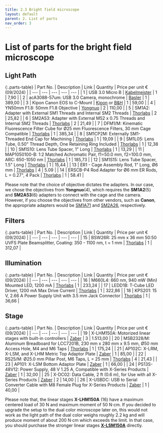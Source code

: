 ```yaml
---
title: 2.3 Bright field microscope
layout: default
parent: 2. List of parts
nav_order: 3
---
```


# List of parts for the bright field microscope

## Light Path

{:.parts-table}
| Part No. | Description | Link | Quantity | Price per unit € (09/2024) |
| --- | --- | --- | --- | --- |
| 1 | USB 3.0 Micro B | [Kabelmeister](https://www.kabelmeister.de/USB-3.0-Kabel-Stecker-A-an-Stecker-Micro-B-Premium-AWG28-AWG24-UL-KUPFER-schwarz-1m/UK30P-AMB-010S) | 1 | 7,90 |
| 2 | acA3088-57um: USB 3.0 Camera, monochrome | [Basler](https://www.baslerweb.com/en/shop/aca3088-57um/) | 1 | 389,00 |
| 3 | Kipon Canon EOS to C-Mount | [Kipon](https://kipon.de/shop/adapter/mechanische-adapter/canon-eos-c/) or [B&H](https://www.bhphotovideo.com/c/product/1458022-REG/kipon_canon_eos_c_canon_eos_to_c.html)  | 1 | 59,00 |
| 4 | YN50mm F1.8: 50mm F1.8 Objective | [Yongnuo](https://th.hkyongnuo.com/products/yn50mm-f18) | 2 | 110,00 |
| 5 | SM1A2: Adapter with External SM1 Threads and Internal SM2 Threads | [Thorlabs](https://www.thorlabs.com/thorproduct.cfm?partnumber=SM1A2) | 2 | 25,82 |
| 6 | SM2A53: Adapter with External M52 x 0.75 Threads and Internal SM2 Threads | [Thorlabs](https://www.thorlabs.de/thorproduct.cfm?partnumber=SM2A53) | 2 | 21,49 |
| 7 | DFM1/M: Kinematic Fluorescence Filter Cube for Ø25 mm Fluorescence Filters, 30 mm Cage Compatible | [Thorlabs](https://www.thorlabs.com/thorproduct.cfm?partnumber=DFM1/M) | 1 | 385,34 |
| 8 | SM1CP2M: Externally SM1-Threaded End Cap for Machining | [Thorlabs](https://www.thorlabs.de/thorproduct.cfm?partnumber=SM1CP2M) | 1 | 19,09 |
| 9 | SM1L05: Lens Tube, 0.50" Thread Depth, One Retaining Ring Included | [Thorlabs](https://www.thorlabs.de/thorproduct.cfm?partnumber=SM1L05) | 1 | 12,38 |
| 10 | SM1S10: Lens Tube Spacer, 1" Long | [Thorlabs](https://www.thorlabs.de/thorproduct.cfm?partnumber=SM1S10) | 1 | 13,29 |
| 11 | MAP1050100-B: 1:2 Matched Achromatic Pair, f1=50.0 mm, f2=100.0 mm, ARC: 650-1050 nm | [Thorlabs](https://www.thorlabs.com/thorproduct.cfm?partnumber=MAP1050100-B) | 1 | 185,73 |
| 12 | SM1S15: Lens Tube Spacer, 1.5" Long | [Thorlabs](https://www.thorlabs.de/thorproduct.cfm?partnumber=SM1S15) | 1 | 15,44 |
| 13 | ER1 - Cage Assembly Rod, 1" Long, Ø6 mm  | [Thorlabs](https://www.thorlabs.de/thorproduct.cfm?partnumber=ER1) | 4 | 5.09 |
| 14 | ERSCB-P4 Rod Adapter for Ø6 mm ER Rods, L = 0.27", 4 Pack | [Thorlabs](https://www.thorlabs.com/thorproduct.cfm?partnumber=ERSCB-P4) | 1 | 58.41 |



Please note that the choice of objective dictates the adapters. 
In our case, we chose the objectives from **Yongnuo**(4), which requires the **SM1A2**(5) and **SM2A53**(6) adapters to connect with the cage and the camera.
However, if you choose the objectives from other vendors, such as **Canon**, the appropriate adapters would be [SM1A71](https://www.thorlabs.de/thorproduct.cfm?partnumber=SM1A71) and [SM2A26](https://www.thorlabs.de/thorproduct.cfm?partnumber=SM2A26), respectively.


## Filters

{:.parts-table}
| Part No. | Description | Link | Quantity | Price per unit € (09/2024) |
| --- | --- | --- | --- | --- |
| 15 | BSW26R: 25 mm x 36 mm 50:50 UVFS Plate Beamsplitter, Coating: 350 - 1100 nm, t = 1 mm  | [Thorlabs](https://www.thorlabs.de/thorproduct.cfm?partnumber=BSW26R) | 1 | 312,07 |


## Illumination

{:.parts-table}
| Part No. | Description | Link | Quantity | Price per unit € (09/2024) |
| --- | --- | --- | --- | --- |
| 16 | M660L4: 660 nm, 940 mW (Min) Mounted LED, 1200 mA | [Thorlabs](https://www.thorlabs.com/thorproduct.cfm?partnumber=M660L4) | 1 | 233,24 |
| 17 | LEDD1B: T-Cube LED Driver, 1200 mA Max Drive Current | [Thorlabs](https://www.thorlabs.de/thorproduct.cfm?partnumber=LEDD1B) | 1 | 322,86 |
| 18 | KPS201: 15 V, 2.66 A Power Supply Unit with 3.5 mm Jack Connector | [Thorlabs](https://www.thorlabs.de/thorproduct.cfm?partnumber=KPS201) | 1 | 36,66 |


## Stage

{:.parts-table}
| Part No. | Description | Link | Quantity | Price per unit € (09/2024) |
| --- | --- | --- | --- | --- |
| 19 | X-LHM150A: Motorized linear stages with built-in controllers | [Zaber](https://www.zaber.com/products/linear-stages/X-LHM/specs?part=X-LHM150A) | 3 | 1.513,00 |
| 20 | MSB2328/M: Aluminum Breadboard for LCC7201B, 230 mm x 280 mm x 9.5 mm, Ø50 mm Access Hole, M4 and M6 Taps  | [Thorlabs](https://www.thorlabs.com/thorproduct.cfm?partnumber=MSB2328/M) | 1 | 175,24 |
| 21 | AP102C: X-LRM, X-LSM, and X-LHM Metric Top Adaptor Plate | [Zaber](https://www.zaber.com/products/accessories/AP102C) | 1 | 85,00 |
| 22 | RS25/M: Ø25.0 mm Pillar Post, M6 Taps, L = 25 mm | [Thorlabs](https://www.thorlabs.com/thorproduct.cfm?partnumber=RS25/M) | 4 | 21,43 |
| 23 | AP101: X-LSM Bottom Adaptor Plate | [Zaber](https://www.zaber.com/products/accessories/AP101) | 1 | 66,00 |
| 24 | PS13S-48V12: Power Supply, 48 V 1.25 A, Compatible with X-Series Products | [Zaber](https://www.zaber.com/products/accessories/PS13S-48V12) | 1 | 32,00 |
| 25 | X-DC02: Data Cable, 2 ft (0.6 m), for Use with all X-Series Products | [Zaber](https://www.zaber.com/products/accessories/X-DC02) | 2 | 14,00 |
| 26 | X-USBDC: USB to Serial Converter Cable with M8 Female Plug for X-Series Products | [Zaber](https://www.zaber.com/products/accessories/X-USBDC) | 1 | 40,00 |

Please note that, the linear stages **X-LHM150A** (16) have a maximum centered load of 30 N and maximum moment of 50 N⋅cm. 
If you decided to upgrade the setup to the dual color microscope later on, this would not work as the light path of the dual color weighs roughly 2.2 kg and will produce moment of about 200 N⋅cm which exceeds the limit.
In that case, you should purchase the stronger linear stages [**X-LSM150A**](https://www.zaber.com/products/linear-stages/X-LHM/specs?part=X-LHM150A) directly.
